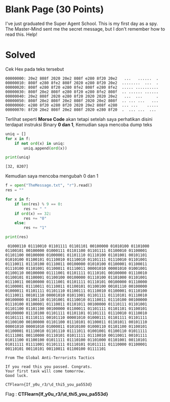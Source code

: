 # Blank Page (30 Points)
I've just graduated the Super Agent School. This is my first day as a spy. The Master-Mind sent me the secret message, but I don't remember how to read this. Help!
# Solved
Cek Hex pada teks tersebut
```
00000000: 20e2 808f 2020 20e2 808f e280 8f20 20e2   ...   ......  .
00000010: 808f e280 8fe2 808f 2020 e280 8f20 20e2  ........  ...  .
00000020: 808f e280 8f20 e280 8fe2 808f e280 8fe2  ..... ..........
00000030: 808f 20e2 808f e280 8f20 e280 8fe2 808f  .. ...... ......
00000040: 20e2 808f 2020 e280 8f20 2020 2020 20e2   ...  ...      .
00000050: 808f 20e2 808f 20e2 808f 2020 20e2 808f  .. ... ...   ...
00000060: e280 8f20 e280 8f20 2020 20e2 808f e280  ... ...    .....
00000070: 8f20 20e2 808f 20e2 808f 2020 e280 8f20  .  ... ...  ...
```
Terlihat seperti <b>Morse Code</b> akan tetapi setelah saya perhatikan disini terdapat instruksi Binary <b>0 dan 1</b>, Kemudian saya mencoba dump teks
```python
uniq = []
for x in f:
    if not ord(x) in uniq:
        uniq.append(ord(x))

print(uniq)
```
```
[32, 8207]
```
Kemudian saya mencoba mengubah 0 dan 1
```python
f = open("TheMessage.txt", "r").read()
res = ""

for x in f:
    if len(res) % 9 == 0:
        res += " "
    if ord(x) == 32:
        res += "0"
    else:
        res += "1"

print(res)
```
```
 01000110 01110010 01101111 01101101 00100000 01010100 01101000 01100101 00100000 01000111 01101100 01101111 01100010 01100001 01101100 00100000 01000001 01101110 01110100 01101001 00101101 01010100 01100101 01110010 01110010 01101111 01110010 01101001 01110011 01110100 01110011 00100000 01010100 01100001 01100011 01110100 01101001 01100011 01110011 00001010 00001010 01001001 01100110 00100000 01111001 01101111 01110101 00100000 01110010 01100101 01100001 01100100 00100000 01110100 01101000 01101001 01110011 00100000 01111001 01101111 01110101 00100000 01110000 01100001 01110011 01110011 01100101 01100100 00101110 00100000 01000011 01101111 01101110 01100111 01110010 01100001 01110100 01110011 00101110 00001010 01011001 01101111 01110101 01110010 00100000 01100110 01101001 01110010 01110011 01110100 00100000 01110100 01100001 01110011 01101011 00100000 01110111 01101001 01101100 01101100 00100000 01100011 01101111 01101101 01100101 00100000 01110100 01101111 01101101 01101111 01110010 01110010 01101111 01110111 00101110 00001010 01000111 01101111 01101111 01100100 00100000 01101100 01110101 01100011 01101011 00101110 00001010 00001010 01000011 01010100 01000110 01101100 01100101 01100001 01110010 01101110 01111011 01001001 01100110 01011111 01111001 00110000 01110101 01011111 01110010 00110011 00101111 01011100 01100100 01011111 01110100 01101000 01101001 00110101 01011111 01111001 01101111 01110101 01011111 01110000 01100001 00110101 00110101 00110011 01100100 01111101
```
```
From The Global Anti-Terrorists Tactics

If you read this you passed. Congrats.
Your first task will come tomorrow.
Good luck.

CTFlearn{If_y0u_r3/\d_thi5_you_pa553d}
```
Flag : <b>CTFlearn{If_y0u_r3/\d_thi5_you_pa553d}</b>